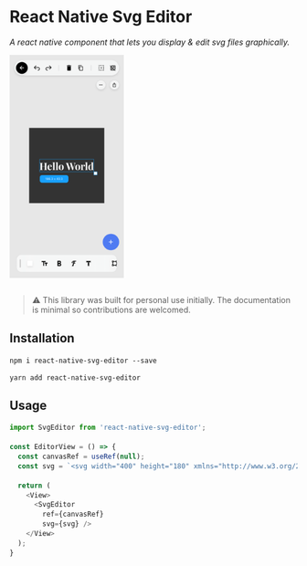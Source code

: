 # React Native Svg Editor

*A react native component that lets you display & edit svg files graphically.*

<img src="/screenshots/1.png" alt="screenshot" style="max-width: 200px;display: block;margin-bottom: 30px;" />

> :warning: This library was built for personal use initially. The documentation is minimal so contributions are welcomed.

## Installation
```
npm i react-native-svg-editor --save
```

```
yarn add react-native-svg-editor
```
  
## Usage

~~~ javascript
import SvgEditor from 'react-native-svg-editor';

const EditorView = () => {
  const canvasRef = useRef(null);
  const svg = `<svg width="400" height="180" xmlns="http://www.w3.org/2000/svg"><rect x="50" y="20" rx="20" ry="20" width="150" height="150" style="fill:red;stroke:black;stroke-width:5;opacity:0.5" /></svg>`

  return (
    <View>
      <SvgEditor
        ref={canvasRef}
        svg={svg} />
    </View>
  );
}
~~~
